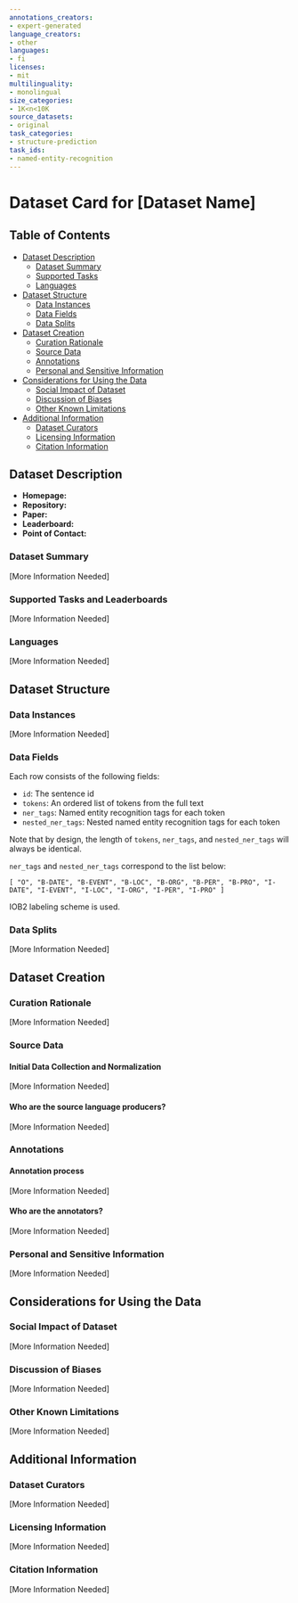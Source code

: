 ```yaml
---
annotations_creators:
- expert-generated
language_creators:
- other
languages:
- fi
licenses:
- mit
multilinguality:
- monolingual
size_categories:
- 1K<n<10K
source_datasets:
- original
task_categories:
- structure-prediction
task_ids:
- named-entity-recognition
---
```


# Dataset Card for [Dataset Name]

## Table of Contents
- [Dataset Description](#dataset-description)
  - [Dataset Summary](#dataset-summary)
  - [Supported Tasks](#supported-tasks-and-leaderboards)
  - [Languages](#languages)
- [Dataset Structure](#dataset-structure)
  - [Data Instances](#data-instances)
  - [Data Fields](#data-instances)
  - [Data Splits](#data-instances)
- [Dataset Creation](#dataset-creation)
  - [Curation Rationale](#curation-rationale)
  - [Source Data](#source-data)
  - [Annotations](#annotations)
  - [Personal and Sensitive Information](#personal-and-sensitive-information)
- [Considerations for Using the Data](#considerations-for-using-the-data)
  - [Social Impact of Dataset](#social-impact-of-dataset)
  - [Discussion of Biases](#discussion-of-biases)
  - [Other Known Limitations](#other-known-limitations)
- [Additional Information](#additional-information)
  - [Dataset Curators](#dataset-curators)
  - [Licensing Information](#licensing-information)
  - [Citation Information](#citation-information)

## Dataset Description

- **Homepage:**
- **Repository:**
- **Paper:**
- **Leaderboard:**
- **Point of Contact:**

### Dataset Summary

[More Information Needed]

### Supported Tasks and Leaderboards

[More Information Needed]

### Languages

[More Information Needed]

## Dataset Structure

### Data Instances

[More Information Needed]

### Data Fields

Each row consists of the following fields:

* `id`: The sentence id
* `tokens`: An ordered list of tokens from the full text
* `ner_tags`: Named entity recognition tags for each token
* `nested_ner_tags`: Nested named entity recognition tags for each token

Note that by design, the length of `tokens`, `ner_tags`, and `nested_ner_tags` will always be identical.

`ner_tags` and `nested_ner_tags` correspond to the list below:

```
[ "O", "B-DATE", "B-EVENT", "B-LOC", "B-ORG", "B-PER", "B-PRO", "I-DATE", "I-EVENT", "I-LOC", "I-ORG", "I-PER", "I-PRO" ]
```

IOB2 labeling scheme is used.

### Data Splits

[More Information Needed]

## Dataset Creation

### Curation Rationale

[More Information Needed]

### Source Data

#### Initial Data Collection and Normalization

[More Information Needed]

#### Who are the source language producers?

[More Information Needed]

### Annotations

#### Annotation process

[More Information Needed]

#### Who are the annotators?

[More Information Needed]

### Personal and Sensitive Information

[More Information Needed]

## Considerations for Using the Data

### Social Impact of Dataset

[More Information Needed]

### Discussion of Biases

[More Information Needed]

### Other Known Limitations

[More Information Needed]

## Additional Information

### Dataset Curators

[More Information Needed]

### Licensing Information

[More Information Needed]

### Citation Information

[More Information Needed]
